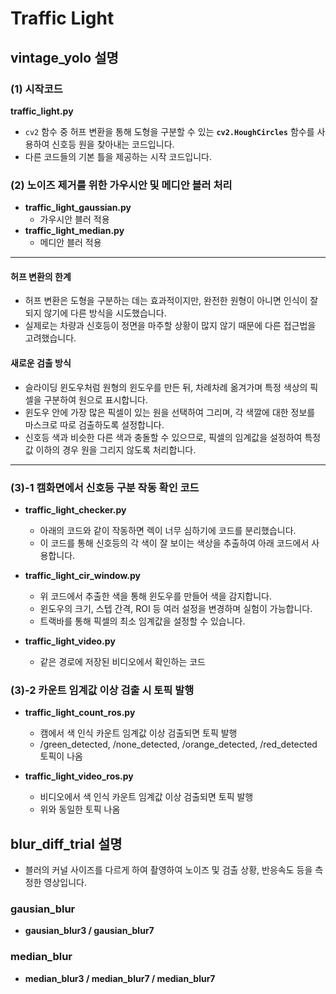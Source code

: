 # Traffic Light

## vintage_yolo 설명

### (1) 시작코드
**traffic_light.py**
- `cv2` 함수 중 허프 변환을 통해 도형을 구분할 수 있는 **`cv2.HoughCircles`** 함수를 사용하여 신호등 원을 찾아내는 코드입니다.
- 다른 코드들의 기본 틀을 제공하는 시작 코드입니다.

### (2) 노이즈 제거를 위한 가우시안 및 메디안 블러 처리
- **traffic_light_gaussian.py**
  - 가우시안 블러 적용
- **traffic_light_median.py**
  - 메디안 블러 적용

---  

#### 허프 변환의 한계
- 허프 변환은 도형을 구분하는 데는 효과적이지만, 완전한 원형이 아니면 인식이 잘되지 않기에 다른 방식을 시도했습니다.
- 실제로는 차량과 신호등이 정면을 마주할 상황이 많지 않기 때문에 다른 접근법을 고려했습니다.

#### 새로운 검출 방식
- 슬라이딩 윈도우처럼 원형의 윈도우를 만든 뒤, 차례차례 옮겨가며 특정 색상의 픽셀을 구분하여 원으로 표시합니다.
- 윈도우 안에 가장 많은 픽셀이 있는 원을 선택하여 그리며, 각 색깔에 대한 정보를 마스크로 따로 검출하도록 설정합니다.
- 신호등 색과 비슷한 다른 색과 충돌할 수 있으므로, 픽셀의 임계값을 설정하여 특정 값 이하의 경우 원을 그리지 않도록 처리합니다.
---

### (3)-1 캠화면에서 신호등 구분 작동 확인 코드
- **traffic_light_checker.py**
  - 아래의 코드와 같이 작동하면 렉이 너무 심하기에 코드를 분리했습니다.
  - 이 코드를 통해 신호등의 각 색이 잘 보이는 색상을 추출하여 아래 코드에서 사용합니다.
  
- **traffic_light_cir_window.py**
  - 위 코드에서 추출한 색을 통해 윈도우를 만들어 색을 감지합니다.
  - 윈도우의 크기, 스텝 간격, ROI 등 여러 설정을 변경하며 실험이 가능합니다.
  - 트랙바를 통해 픽셀의 최소 임계값을 설정할 수 있습니다.

- **traffic_light_video.py**
  - 같은 경로에 저장된 비디오에서 확인하는 코드

### (3)-2 카운트 임계값 이상 검출 시 토픽 발행
- **traffic_light_count_ros.py**
  - 캠에서 색 인식 카운트 임계값 이상 검출되면 토픽 발행
  - /green_detected, /none_detected, /orange_detected, /red_detected 토픽이 나옴

- **traffic_light_video_ros.py**
  - 비디오에서 색 인식 카운트 임계값 이상 검출되면 토픽 발행
  - 위와 동일한 토픽 나옴

## blur_diff_trial 설명
- 블러의 커널 사이즈를 다르게 하여 촬영하여 노이즈 및 검출 상황, 반응속도 등을 측정한 영상입니다.
### gausian_blur
- **gausian_blur3 / gausian_blur7**
### median_blur
- **median_blur3 / median_blur7 / median_blur7**
